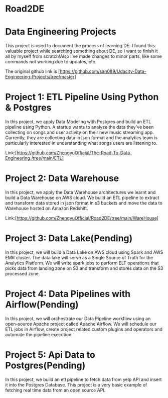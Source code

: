 # Road2DE
# Data Engineering Projects

This project is used to document the process of learning DE. I found this valuable project while searching something about DE, so I want to finish it all by myself from scratch!Also I've made changes to minor parts, like some commands not working due to updates, etc.

The original github link is [https://github.com/san089/Udacity-Data-Engineering-Projects/tree/master]


# Project 1: ETL Pipeline Using Python & Postgres
In this project, we apply Data Modeling with Postgres and build an ETL pipeline using Python. A startup wants to analyze the data they've been collecting on songs and user activity on their new music streaming app. Currently, they are collecting data in json format and the analytics team is particularly interested in understanding what songs users are listening to.

Link:[https://github.com/ZhengyuOfficial/The-Road-To-Data-Engineering./tree/main/ETL]

# Project 2: Data Warehouse
In this project, we apply the Data Warehouse architectures we learnt and build a Data Warehouse on AWS cloud. We build an ETL pipeline to extract and transform data stored in json format in s3 buckets and move the data to Warehouse hosted on Amazon Redshift.

Link:[https://github.com/ZhengyuOfficial/Road2DE/tree/main/WareHouse]

# Project 3: Data Lake(Pending)
In this project, we will build a Data Lake on AWS cloud using Spark and AWS EMR cluster. The data lake will serve as a Single Source of Truth for the Analytics Platform. We will write spark jobs to perform ELT operations that picks data from landing zone on S3 and transform and stores data on the S3 processed zone.

# Project 4: Data Pipelines with Airflow(Pending)
In this project, we will orchestrate our Data Pipeline workflow using an open-source Apache project called Apache Airflow. We will schedule our ETL jobs in Airflow, create project related custom plugins and operators and automate the pipeline execution.

# Project 5: Api Data to Postgres(Pending)
In this project, we build an etl pipeline to fetch data from yelp API and insert it into the Postgres Database. This project is a very basic example of fetching real time data from an open source API.



